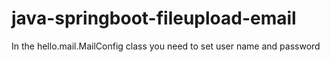 # java-springboot-fileupload-email

In the hello.mail.MailConfig class you need to set user name and password
